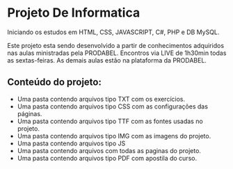 # Projeto De Informatica

 Iniciando os estudos em HTML, CSS, JAVASCRIPT, C#,  PHP e DB MySQL.

 Este projeto esta sendo desenvolvido a partir de conhecimentos adquiridos nas aulas ministradas pela PRODABEL.
 Encontros via LIVE de 1h30min todas as sextas-feiras.
 As demais aulas estão na plataforma da PRODABEL. 
 
 ## Conteúdo do projeto:
 - Uma pasta contendo arquivos tipo TXT com os exercícios.
 - Uma pasta contendo arquivos tipo CSS com as configurações das páginas.
 - Uma pasta contendo arquivos tipo TTF com as fontes usadas no projeto.
 - Uma pasta contendo arquivos tipo IMG com as imagens do projeto.
 - Uma pasta contendo arquivos tipo JS  
 - Uma pasta contendo arquivos com todas as paginas do projeto.
 - Uma pasta contendo arquivos tipo PDF com apostila do curso.
